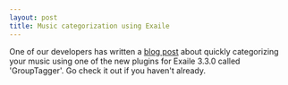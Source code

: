 ```yaml
---
layout: post
title: Music categorization using Exaile
---
```


One of our developers has written a [blog post](http://www.virtualroadside.com/blog/index.php/2012/10/06/use-the-grouping-tag-to-organize-your-audio-files-with-exaile-3-3-0/) about quickly categorizing your music using one of the new plugins for Exaile 3.3.0 called 'GroupTagger'.  Go check it out if you haven't already.